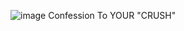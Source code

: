 ![image](https://github.com/user-attachments/assets/2ae69b6f-2d54-44fa-b58d-7a3ea0f654f3)
Confession To YOUR "CRUSH"
